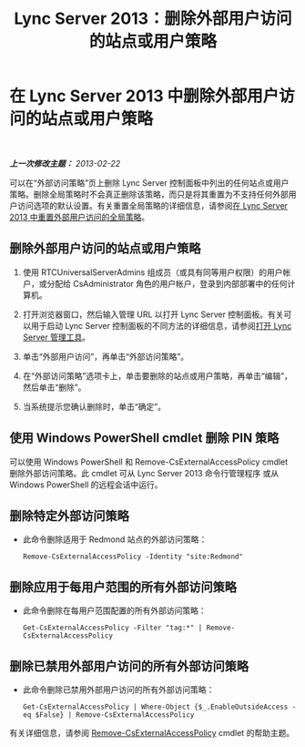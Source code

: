 ﻿---
title: Lync Server 2013：删除外部用户访问的站点或用户策略
TOCTitle: 删除外部用户访问的站点或用户策略
ms:assetid: 6d907507-825b-4354-9c03-337a459f72de
ms:mtpsurl: https://technet.microsoft.com/zh-cn/library/Gg521013(v=OCS.15)
ms:contentKeyID: 49313180
ms.date: 05/19/2016
mtps_version: v=OCS.15
ms.translationtype: HT
---

# 在 Lync Server 2013 中删除外部用户访问的站点或用户策略

 

_**上一次修改主题：** 2013-02-22_

可以在“外部访问策略”页上删除 Lync Server 控制面板中列出的任何站点或用户策略。删除全局策略时不会真正删除该策略，而只是将其重置为不支持任何外部用户访问选项的默认设置。有关重置全局策略的详细信息，请参阅[在 Lync Server 2013 中重置外部用户访问的全局策略](lync-server-2013-reset-the-global-policy-for-external-user-access.md)。

## 删除外部用户访问的站点或用户策略

1.  使用 RTCUniversalServerAdmins 组成员（或具有同等用户权限）的用户帐户，或分配给 CsAdministrator 角色的用户帐户，登录到内部部署中的任何计算机。

2.  打开浏览器窗口，然后输入管理 URL 以打开 Lync Server 控制面板。有关可以用于启动 Lync Server 控制面板的不同方法的详细信息，请参阅[打开 Lync Server 管理工具](lync-server-2013-open-lync-server-administrative-tools.md)。

3.  单击“外部用户访问”，再单击“外部访问策略”。

4.  在“外部访问策略”选项卡上，单击要删除的站点或用户策略，再单击“编辑”，然后单击“删除”。

5.  当系统提示您确认删除时，单击“确定”。

## 使用 Windows PowerShell cmdlet 删除 PIN 策略

可以使用 Windows PowerShell 和 Remove-CsExternalAccessPolicy cmdlet 删除外部访问策略。此 cmdlet 可从 Lync Server 2013 命令行管理程序 或从 Windows PowerShell 的远程会话中运行。

## 删除特定外部访问策略

  - 此命令删除适用于 Redmond 站点的外部访问策略：
    
        Remove-CsExternalAccessPolicy -Identity "site:Redmond"

## 删除应用于每用户范围的所有外部访问策略

  - 此命令删除在每用户范围配置的所有外部访问策略：
    
        Get-CsExternalAccessPolicy -Filter "tag:*" | Remove-CsExternalAccessPolicy

## 删除已禁用外部用户访问的所有外部访问策略

  - 此命令删除已禁用外部用户访问的所有外部访问策略：
    
        Get-CsExternalAccessPolicy | Where-Object {$_.EnableOutsideAccess -eq $False} | Remove-CsExternalAccessPolicy

有关详细信息，请参阅 [Remove-CsExternalAccessPolicy](remove-csexternalaccesspolicy.md) cmdlet 的帮助主题。

